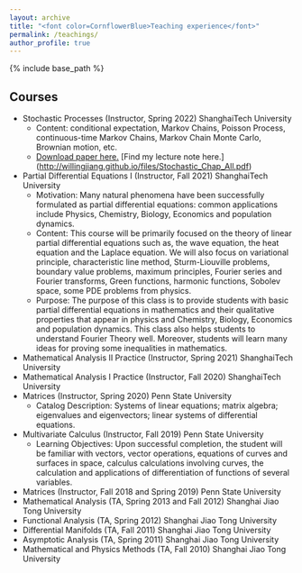 ```yaml
---
layout: archive
title: "<font color=CornflowerBlue>Teaching experience</font>"
permalink: /teachings/
author_profile: true
---
```


{% include base_path %}

## Courses

* Stochastic Processes (Instructor, Spring 2022) ShanghaiTech University
  * Content: conditional expectation, Markov Chains, Poisson Process,  continuous-time Markov Chains, Markov Chain Monte Carlo, Brownian motion, etc.
  * [Download paper here.](http://willingjiang.github.io/files/Harlim_Jiang_Peoples_2023_JMLR.pdf)
[Find my lecture note here.] (http://willingjiang.github.io/files/Stochastic_Chap_All.pdf)
* Partial Differential Equations I (Instructor, Fall 2021) ShanghaiTech University
  * Motivation: Many natural phenomena have been successfully formulated as partial differential equations: common applications include Physics, Chemistry, Biology, Economics and population dynamics. 
  * Content: This course will be primarily focused on the theory of linear partial differential equations such as, the wave equation, the heat equation and the Laplace equation. We will also focus on variational principle, characteristic line method, Sturm-Liouville problems, boundary value problems, maximum principles, Fourier series and Fourier transforms, Green functions, harmonic functions, Sobolev space, some PDE problems from physics.
  * Purpose: The purpose of this class is to provide students with basic partial differential equations in mathematics and their qualitative properties that appear in physics and Chemistry, Biology, Economics and population dynamics. This class also helps students to understand Fourier Theory well. Moreover, students will learn many ideas for proving some inequalities in mathematics.
* Mathematical Analysis II Practice (Instructor, Spring 2021) ShanghaiTech University
* Mathematical Analysis I Practice (Instructor, Fall 2020) ShanghaiTech University
* Matrices (Instructor, Spring 2020) Penn State University
  * Catalog Description: Systems of linear equations; matrix
algebra; eigenvalues and eigenvectors; linear systems of differential equations.
* Multivariate Calculus (Instructor, Fall 2019) Penn State University
  * Learning Objectives: Upon successful completion, the student will be familiar with vectors, vector operations, equations of curves and surfaces in space, calculus calculations involving curves, the calculation and
applications of differentiation of functions of several variables.
* Matrices (Instructor, Fall 2018 and Spring 2019) Penn State University
* Mathematical Analysis (TA, Spring 2013 and Fall 2012) Shanghai Jiao Tong University
* Functional Analysis (TA, Spring 2012) Shanghai Jiao Tong University
* Differential Manifolds (TA, Fall 2011) Shanghai Jiao Tong University
* Asymptotic Analysis (TA, Spring 2011) Shanghai Jiao Tong University
* Mathematical and Physics Methods (TA, Fall 2010) Shanghai Jiao Tong University


